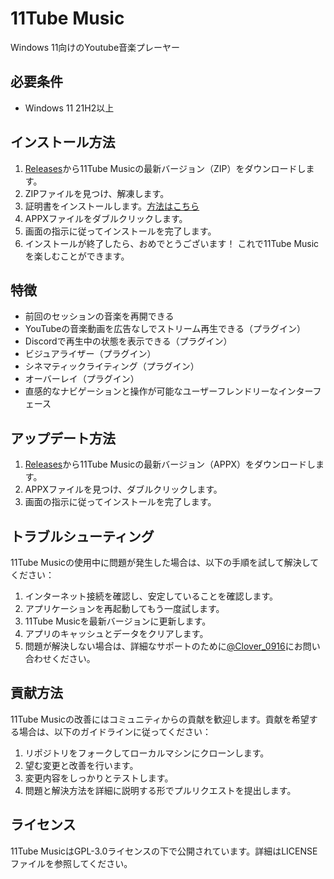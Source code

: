 # 11Tube Music
Windows 11向けのYoutube音楽プレーヤー
## 必要条件
- Windows 11 21H2以上

## インストール方法
1. [Releases](https://github.com/clover0916/11Tube-Music/releases)から11Tube Musicの最新バージョン（ZIP）をダウンロードします。
2. ZIPファイルを見つけ、解凍します。
3. 証明書をインストールします。[方法はこちら](https://github.com/clover0916/11Tube-Music/blob/master/How_to_install_the_certificate.md)
4. APPXファイルをダブルクリックします。
5. 画面の指示に従ってインストールを完了します。
6. インストールが終了したら、おめでとうございます！ これで11Tube Musicを楽しむことができます。

## 特徴
- 前回のセッションの音楽を再開できる
- YouTubeの音楽動画を広告なしでストリーム再生できる（プラグイン）
- Discordで再生中の状態を表示できる（プラグイン）
- ビジュアライザー（プラグイン）
- シネマティックライティング（プラグイン）
- オーバーレイ（プラグイン）
- 直感的なナビゲーションと操作が可能なユーザーフレンドリーなインターフェース

## アップデート方法
1. [Releases](https://github.com/clover0916/11Tube-Music/releases)から11Tube Musicの最新バージョン（APPX）をダウンロードします。
2. APPXファイルを見つけ、ダブルクリックします。
3. 画面の指示に従ってインストールを完了します。

## トラブルシューティング
11Tube Musicの使用中に問題が発生した場合は、以下の手順を試して解決してください：

1. インターネット接続を確認し、安定していることを確認します。
2. アプリケーションを再起動してもう一度試します。
3. 11Tube Musicを最新バージョンに更新します。
4. アプリのキャッシュとデータをクリアします。
5. 問題が解決しない場合は、詳細なサポートのために[@Clover_0916](https://twitter.com/@Clover_0916)にお問い合わせください。

## 貢献方法
11Tube Musicの改善にはコミュニティからの貢献を歓迎します。貢献を希望する場合は、以下のガイドラインに従ってください：

1. リポジトリをフォークしてローカルマシンにクローンします。
2. 望む変更と改善を行います。
3. 変更内容をしっかりとテストします。
4. 問題と解決方法を詳細に説明する形でプルリクエストを提出します。

## ライセンス
11Tube MusicはGPL-3.0ライセンスの下で公開されています。詳細はLICENSEファイルを参照してください。

